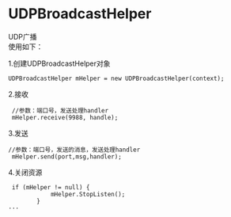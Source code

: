 # UDPBroadcastHelper
UDP广播  
使用如下：  

1.创建UDPBroadcastHelper对象
```
UDPBroadcastHelper mHelper = new UDPBroadcastHelper(context);

```
2.接收
```
 //参数：端口号，发送处理handler
 mHelper.receive(9988, handle);
 ```
3.发送
```
//参数：端口号，发送的消息，发送处理handler
 mHelper.send(port,msg,handler);
 ```
4.关闭资源
```
 if (mHelper != null) {
            mHelper.StopListen();
        }
···        
        

